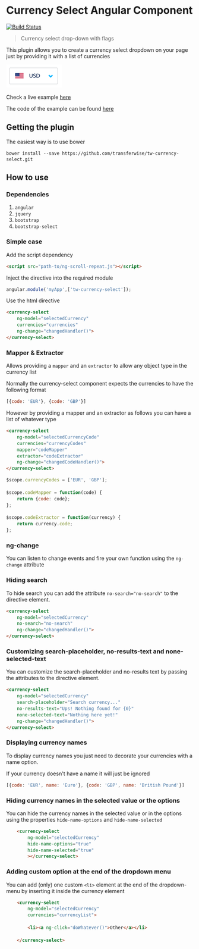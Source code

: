# Currency Select Angular Component

[![Build Status](https://travis-ci.org/transferwise/tw-currency-select.svg)](https://travis-ci.org/transferwise/tw-currency-select)

> Currency select drop-down with flags

This plugin allows you to create a currency select dropdown on your page just by providing it with a list of currencies

![alt tag](./example.png)

Check a live example <a href="https://rawgit.com/transferwise/tw-currency-select/master/example/index.html" target="_blank">here</a>

The code of the example can be found [here](./example/index.html)

## Getting the plugin

The easiest way is to use bower

    bower install --save https://github.com/transferwise/tw-currency-select.git

## How to use

### Dependencies

1. `angular`
2. `jquery`
3. `bootstrap`
4. `bootstrap-select`

### Simple case

Add the script dependency
```html
<script src="path-to/ng-scroll-repeat.js"></script>
```

Inject the directive into the required module
```js
angular.module('myApp',['tw-currency-select']);
```

Use the html directive
```html
<currency-select
    ng-model="selectedCurrency"
    currencies="currencies"
    ng-change="changedHandler()">
</currency-select>
```

### Mapper & Extractor

Allows providing a `mapper` and an `extractor` to allow any object type in the currency list

Normally the currency-select component expects the currencies to have the following format

```js
[{code: 'EUR'}, {code: 'GBP'}]
```

However by providing a mapper and an extractor as follows you can have a list of whatever type

```html
<currency-select
    ng-model="selectedCurrencyCode"
    currencies="currencyCodes"
    mapper="codeMapper"
    extractor="codeExtractor"
    ng-change="changedCodeHandler()">
</currency-select>
```

```js
$scope.currencyCodes = ['EUR', 'GBP'];

$scope.codeMapper = function(code) {
    return {code: code};
};

$scope.codeExtractor = function(currency) {
    return currency.code;
};
```

### ng-change

You can listen to change events and fire your own function using the `ng-change` attribute

### Hiding search

To hide search you can add the attribute `no-search="no-search"` to the directive element.

```html
<currency-select
    ng-model="selectedCurrency"
    no-search="no-search"
    ng-change="changedHandler()">
</currency-select>
```

### Customizing search-placeholder, no-results-text and none-selected-text

You can customize the search-placeholder and no-results text by passing the attributes to the directive element.

```html
<currency-select
    ng-model="selectedCurrency"
    search-placeholder="Search currency..."
    no-results-text="Ups! Nothing found for {0}"
    none-selected-text="Nothing here yet!"
    ng-change="changedHandler()">
</currency-select>
```

### Displaying currency names

To display currency names you just need to decorate your currencies with a name option.

If your currency doesn't have a name it will just be ignored

```js
[{code: 'EUR', name: 'Euro'}, {code: 'GBP', name: 'British Pound'}]
```

### Hiding currency names in the selected value or the options

You can hide the currency names in the selected value or in the options using the properties `hide-name-options` and `hide-name-selected`

```html
    <currency-select
        ng-model="selectedCurrency"
        hide-name-options="true"
        hide-name-selected="true"
        ></currency-select>
```

### Adding custom option at the end of the dropdown menu

You can add (only) one custom `<li>` element at the end of the dropdown-menu by inserting it inside the currency element 

```html
    <currency-select
        ng-model="selectedCurrency"
        currencies="currencyList">

        <li><a ng-click="doWhatever()">Other</a></li>

    </currency-select>
```
